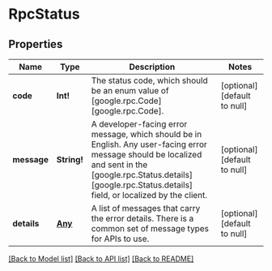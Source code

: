 # RpcStatus

## Properties
Name | Type | Description | Notes
------------ | ------------- | ------------- | -------------
**code** | **Int!** | The status code, which should be an enum value of [google.rpc.Code][google.rpc.Code]. | [optional] [default to null]
**message** | **String!** | A developer-facing error message, which should be in English. Any user-facing error message should be localized and sent in the [google.rpc.Status.details][google.rpc.Status.details] field, or localized by the client. | [optional] [default to null]
**details** | [**Any**](Any.md) | A list of messages that carry the error details.  There is a common set of message types for APIs to use. | [optional] [default to null]

[[Back to Model list]](../README.md#documentation-for-models) [[Back to API list]](../README.md#documentation-for-api-endpoints) [[Back to README]](../README.md)


